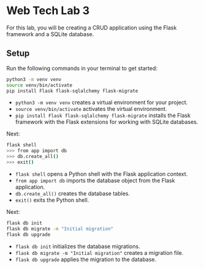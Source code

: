 # Web Tech Lab 3

For this lab, you will be creating a CRUD application using the Flask framework and a SQLite database.

## Setup

Run the following commands in your terminal to get started:

```bash
python3 -m venv venv
source venv/bin/activate
pip install Flask flask-sqlalchemy flask-migrate
```

- `python3 -m venv venv` creates a virtual environment for your project.
- `source venv/bin/activate` activates the virtual environment.
- `pip install Flask flask-sqlalchemy flask-migrate` installs the Flask framework with the Flask extensions for working with SQLite databases.

Next:

```bash
flask shell
>>> from app import db
>>> db.create_all()
>>> exit()
```

- `flask shell` opens a Python shell with the Flask application context.
- `from app import db` imports the database object from the Flask application.
- `db.create_all()` creates the database tables.
- `exit()` exits the Python shell.

Next:

```bash
flask db init
flask db migrate -m "Initial migration"
flask db upgrade
```

- `flask db init` initializes the database migrations.
- `flask db migrate -m "Initial migration"` creates a migration file.
- `flask db upgrade` applies the migration to the database.
